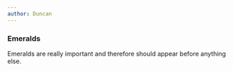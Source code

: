 ```yaml
---
author: Duncan
---
```


### Emeralds

Emeralds are really important and therefore should appear before anything else.
